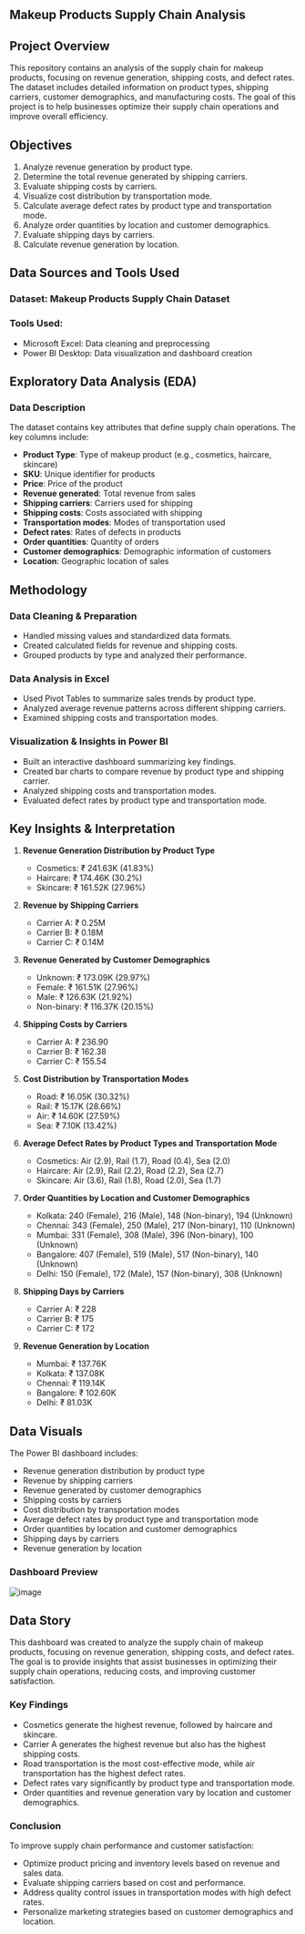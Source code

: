 ## Makeup Products Supply Chain Analysis

## Project Overview

This repository contains an analysis of the supply chain for makeup products, focusing on revenue generation, shipping costs, and defect rates. The dataset includes detailed information on product types, shipping carriers, customer demographics, and manufacturing costs. The goal of this project is to help businesses optimize their supply chain operations and improve overall efficiency.

## Objectives

1. Analyze revenue generation by product type.
2. Determine the total revenue generated by shipping carriers.
3. Evaluate shipping costs by carriers.
4. Visualize cost distribution by transportation mode.
5. Calculate average defect rates by product type and transportation mode.
6. Analyze order quantities by location and customer demographics.
7. Evaluate shipping days by carriers.
8. Calculate revenue generation by location.

## Data Sources and Tools Used

### **Dataset:** Makeup Products Supply Chain Dataset

### **Tools Used:**

- Microsoft Excel: Data cleaning and preprocessing
- Power BI Desktop: Data visualization and dashboard creation

## Exploratory Data Analysis (EDA)

### **Data Description**

The dataset contains key attributes that define supply chain operations. The key columns include:

- **Product Type**: Type of makeup product (e.g., cosmetics, haircare, skincare)
- **SKU**: Unique identifier for products
- **Price**: Price of the product
- **Revenue generated**: Total revenue from sales
- **Shipping carriers**: Carriers used for shipping
- **Shipping costs**: Costs associated with shipping
- **Transportation modes**: Modes of transportation used
- **Defect rates**: Rates of defects in products
- **Order quantities**: Quantity of orders
- **Customer demographics**: Demographic information of customers
- **Location**: Geographic location of sales

## Methodology

### **Data Cleaning & Preparation**

- Handled missing values and standardized data formats.
- Created calculated fields for revenue and shipping costs.
- Grouped products by type and analyzed their performance.

### **Data Analysis in Excel**

- Used Pivot Tables to summarize sales trends by product type.
- Analyzed average revenue patterns across different shipping carriers.
- Examined shipping costs and transportation modes.

### **Visualization & Insights in Power BI**

- Built an interactive dashboard summarizing key findings.
- Created bar charts to compare revenue by product type and shipping carrier.
- Analyzed shipping costs and transportation modes.
- Evaluated defect rates by product type and transportation mode.

## Key Insights & Interpretation

1. **Revenue Generation Distribution by Product Type**

   - Cosmetics: ₹ 241.63K (41.83%)
   - Haircare: ₹ 174.46K (30.2%)
   - Skincare: ₹ 161.52K (27.96%)

2. **Revenue by Shipping Carriers**

   - Carrier A: ₹ 0.25M
   - Carrier B: ₹ 0.18M
   - Carrier C: ₹ 0.14M

3. **Revenue Generated by Customer Demographics**

   - Unknown: ₹ 173.09K (29.97%)
   - Female: ₹ 161.51K (27.96%)
   - Male: ₹ 126.63K (21.92%)
   - Non-binary: ₹ 116.37K (20.15%)

4. **Shipping Costs by Carriers**

   - Carrier A: ₹ 236.90
   - Carrier B: ₹ 162.38
   - Carrier C: ₹ 155.54

5. **Cost Distribution by Transportation Modes**

   - Road: ₹ 16.05K (30.32%)
   - Rail: ₹ 15.17K (28.66%)
   - Air: ₹ 14.60K (27.59%)
   - Sea: ₹ 7.10K (13.42%)

6. **Average Defect Rates by Product Types and Transportation Mode**

   - Cosmetics: Air (2.9), Rail (1.7), Road (0.4), Sea (2.0)
   - Haircare: Air (2.9), Rail (2.2), Road (2.2), Sea (2.7)
   - Skincare: Air (3.6), Rail (1.8), Road (2.0), Sea (1.7)

7. **Order Quantities by Location and Customer Demographics**

   - Kolkata: 240 (Female), 216 (Male), 148 (Non-binary), 194 (Unknown)
   - Chennai: 343 (Female), 250 (Male), 217 (Non-binary), 110 (Unknown)
   - Mumbai: 331 (Female), 308 (Male), 396 (Non-binary), 100 (Unknown)
   - Bangalore: 407 (Female), 519 (Male), 517 (Non-binary), 140 (Unknown)
   - Delhi: 150 (Female), 172 (Male), 157 (Non-binary), 308 (Unknown)

8. **Shipping Days by Carriers**

   - Carrier A: ₹ 228
   - Carrier B: ₹ 175
   - Carrier C: ₹ 172

9. **Revenue Generation by Location**

   - Mumbai: ₹ 137.76K
   - Kolkata: ₹ 137.08K
   - Chennai: ₹ 119.14K
   - Bangalore: ₹ 102.60K
   - Delhi: ₹ 81.03K

## Data Visuals

The Power BI dashboard includes:

- Revenue generation distribution by product type
- Revenue by shipping carriers
- Revenue generated by customer demographics
- Shipping costs by carriers
- Cost distribution by transportation modes
- Average defect rates by product type and transportation mode
- Order quantities by location and customer demographics
- Shipping days by carriers
- Revenue generation by location

### **Dashboard Preview**
![image](https://github.com/user-attachments/assets/a7a5b165-5a73-4c88-84d9-9891bf493149)

## Data Story

This dashboard was created to analyze the supply chain of makeup products, focusing on revenue generation, shipping costs, and defect rates. The goal is to provide insights that assist businesses in optimizing their supply chain operations, reducing costs, and improving customer satisfaction.

### **Key Findings**

- Cosmetics generate the highest revenue, followed by haircare and skincare.
- Carrier A generates the highest revenue but also has the highest shipping costs.
- Road transportation is the most cost-effective mode, while air transportation has the highest defect rates.
- Defect rates vary significantly by product type and transportation mode.
- Order quantities and revenue generation vary by location and customer demographics.

### **Conclusion**

To improve supply chain performance and customer satisfaction:

- Optimize product pricing and inventory levels based on revenue and sales data.
- Evaluate shipping carriers based on cost and performance.
- Address quality control issues in transportation modes with high defect rates.
- Personalize marketing strategies based on customer demographics and location.
